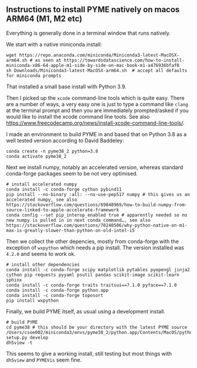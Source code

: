 ## Instructions to install PYME natively on macos ARM64 (M1, M2 etc)

Everything is generally done in a terminal window that runs natively.

We start with a native miniconda install:

```shell
wget https://repo.anaconda.com/miniconda/Miniconda3-latest-MacOSX-arm64.sh # as seen at https://towardsdatascience.com/how-to-install-miniconda-x86-64-apple-m1-side-by-side-on-mac-book-m1-a476936bfaf0
sh Downloads/Miniconda3-latest-MacOSX-arm64.sh  # accept all defaults for miniconda prompts
```

That installed a small base install with Python 3.9.

Then I picked up the `xcode` command-line tools which is quite easy. There are a number of ways, a very easy one is just to type a command like `clang` at the terminal prompt and then you are immediately prompted/asked if you would like to install the xcode command line tools. See also https://www.freecodecamp.org/news/install-xcode-command-line-tools/. 

I made an environment to build PYME in and based that on Python 3.8 as a well tested version according to David Baddeley:

```shell
conda create -n pyme38_2 python=3.8
conda activate pyme38_2
```

Next we install numpy, notably an accelerated version, whereas standard conda-forge packages seem to be not very optimised.

```shell
# install accelerated numpy
conda install -c conda-forge cython pybind11
pip install --no-binary :all: --no-use-pep517 numpy # this gives us an accelerated numpy, see also https://stackoverflow.com/questions/69848969/how-to-build-numpy-from-source-linked-to-apple-accelerate-framework
conda config --set pip_interop_enabled true # apparently needed so no new numpy is pulled in in next conda command…, see also https://stackoverflow.com/questions/70240506/why-python-native-on-m1-max-is-greatly-slower-than-python-on-old-intel-i5
```

Then we collect the other depencies, mostly from conda-forge with the exception of `wxpython` which needs a pip install. The version installed was `4.2.0` and seems to work ok.

```shell
# install other dependencies
conda install -c conda-forge scipy matplotlib pytables pyopengl jinja2 cython pip requests pyyaml psutil pandas scikit-image scikit-learn sphinx
conda install -c conda-forge traits traitsui==7.1.0 pyface==7.1.0
conda install -c conda-forge python.app
conda install -c conda-forge toposort
pip install wxpython
```

Finally, we build PYME itself, as usual using a development install.

```shell
# build PYME
cd pyme38 # this should be your directory with the latest PYME source
/Users/csoe002/miniconda3/envs/pyme38_2/python.app/Contents/MacOS/python setup.py develop
dh5view -t
```

This seems to give a working install, still testing but most things with `dh5view` and `PYMEVis` seem fine.
